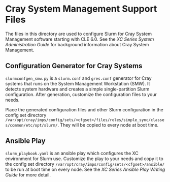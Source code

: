 Cray System Management Support Files
====================================

The files in this directory are used to configure Slurm for Cray System
Management software starting with CLE 6.0. See the
*XC Series System Administration Guide* for background information about
Cray System Management.

Configuration Generator for Cray Systems
----------------------------------------

`slurmconfgen_smw.py` is a `slurm.conf` and `gres.conf` generator for
Cray systems that runs on the System Management Workstation (SMW).
It detects system hardware and creates a simple single-partition Slurm
configuration. After generation, customize the configuration files to
your needs.

Place the generated configuration files and other Slurm configuration in
the config set directory
`/var/opt/cray/imps/config/sets/<cfgset>/files/roles/simple_sync/classes/common/etc/opt/slurm/`.
They will be copied to every node at boot time.

Ansible Play
------------

`slurm_playbook.yaml` is an ansible play which configures the XC environment
for Slurm use. Customize the play to your needs and copy it to the config set
directory `/var/opt/cray/imps/config/sets/<cfgset>/ansible/` to be run at
boot time on every node.
See the *XC Series Ansible Play Writing Guide* for more detail.
